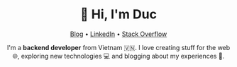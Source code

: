 <div align="center">
    <h1>👋 Hi, I'm Duc</h1>
    <p>
        <a href="https://duc-nguyen.xyz" target="_blank" title="Blog">Blog</a> • <a href="https://www.linkedin.com/in/hellovietduc/" target="_blank" title="LinkedIn">LinkedIn</a> • <a href="https://stackoverflow.com/users/8943850" target="_blank" title="Stack Overflow">Stack Overflow</a>
    </p>
    <p>
        I'm a <b>backend developer</b> from Vietnam 🇻🇳. I love creating stuff for the web 🌐, exploring new technologies 💻 and blogging about my experiences 📓.
    </p>
</div>
